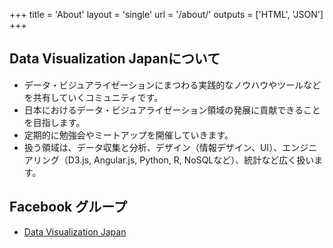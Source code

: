 +++
title = 'About'
layout = 'single'
url = '/about/'
outputs = ['HTML', 'JSON']
+++

## Data Visualization Japanについて

- データ・ビジュアライゼーションにまつわる実践的なノウハウやツールなどを共有していくコミュニティです。
- 日本におけるデータ・ビジュアライゼーション領域の発展に貢献できることを目指します。
- 定期的に勉強会やミートアップを開催していきます。
- 扱う領域は、データ収集と分析、デザイン（情報デザイン、UI）、エンジニアリング（D3.js, Angular.js, Python, R, NoSQLなど）、統計など広く扱います。

## Facebook グループ

- [Data Visualization Japan](https://www.facebook.com/groups/datavizjapan)